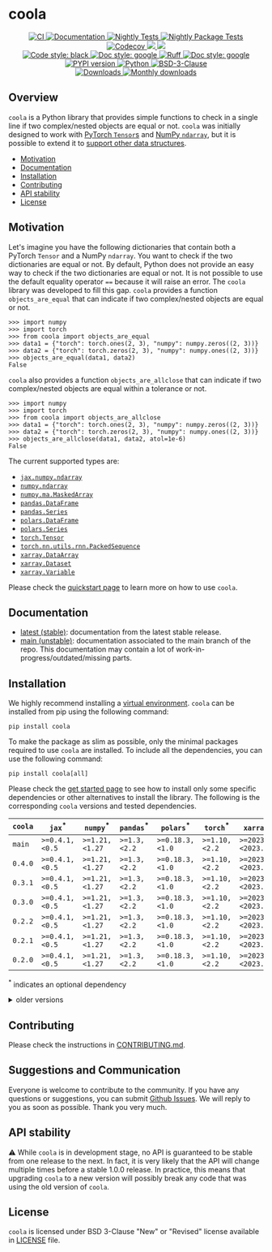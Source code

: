 # coola

<p align="center">
    <a href="https://github.com/durandtibo/coola/actions">
        <img alt="CI" src="https://github.com/durandtibo/coola/workflows/CI/badge.svg">
    </a>
    <a href="https://durandtibo.github.io/coola/">
        <img alt="Documentation" src="https://github.com/durandtibo/coola/workflows/Documentation%20(stable)/badge.svg">
    </a>
    <a href="https://github.com/durandtibo/coola/actions">
        <img alt="Nightly Tests" src="https://github.com/durandtibo/coola/workflows/Nightly%20Tests/badge.svg">
    </a>
    <a href="https://github.com/durandtibo/coola/actions">
        <img alt="Nightly Package Tests" src="https://github.com/durandtibo/coola/workflows/Nightly%20Package%20Tests/badge.svg">
    </a>
    <br/>
    <a href="https://codecov.io/gh/durandtibo/coola">
        <img alt="Codecov" src="https://codecov.io/gh/durandtibo/coola/branch/main/graph/badge.svg">
    </a>
    <a href="https://codeclimate.com/github/durandtibo/coola/maintainability">
        <img src="https://api.codeclimate.com/v1/badges/83ebb50e6c6f67b0570d/maintainability" />
    </a>
    <a href="https://codeclimate.com/github/durandtibo/coola/test_coverage">
        <img src="https://api.codeclimate.com/v1/badges/83ebb50e6c6f67b0570d/test_coverage" />
    </a>
    <br/>
    <a href="https://github.com/psf/black">
        <img  alt="Code style: black" src="https://img.shields.io/badge/code%20style-black-000000.svg">
    </a>
    <a href="https://google.github.io/styleguide/pyguide.html#s3.8-comments-and-docstrings">
        <img  alt="Doc style: google" src="https://img.shields.io/badge/%20style-google-3666d6.svg">
    </a>
    <a href="https://github.com/astral-sh/ruff">
        <img src="https://img.shields.io/endpoint?url=https://raw.githubusercontent.com/astral-sh/ruff/main/assets/badge/v2.json" alt="Ruff" style="max-width:100%;">
    </a>
    <a href="https://github.com/guilatrova/tryceratops">
        <img  alt="Doc style: google" src="https://img.shields.io/badge/try%2Fexcept%20style-tryceratops%20%F0%9F%A6%96%E2%9C%A8-black">
    </a>
    <br/>
    <a href="https://pypi.org/project/coola/">
        <img alt="PYPI version" src="https://img.shields.io/pypi/v/coola">
    </a>
    <a href="https://pypi.org/project/coola/">
        <img alt="Python" src="https://img.shields.io/pypi/pyversions/coola.svg">
    </a>
    <a href="https://opensource.org/licenses/BSD-3-Clause">
        <img alt="BSD-3-Clause" src="https://img.shields.io/pypi/l/coola">
    </a>
    <br/>
    <a href="https://pepy.tech/project/coola">
        <img  alt="Downloads" src="https://static.pepy.tech/badge/coola">
    </a>
    <a href="https://pepy.tech/project/coola">
        <img  alt="Monthly downloads" src="https://static.pepy.tech/badge/coola/month">
    </a>
    <br/>
</p>

## Overview

`coola` is a Python library that provides simple functions to check in a single line if two
complex/nested objects are equal or not.
`coola` was initially designed to work
with [PyTorch `Tensor`s](https://pytorch.org/docs/stable/tensors.html)
and [NumPy `ndarray`](https://numpy.org/doc/stable/reference/generated/numpy.ndarray.html), but it
is possible to extend it
to [support other data structures](https://durandtibo.github.io/coola/customization).

- [Motivation](#motivation)
- [Documentation](https://durandtibo.github.io/coola/)
- [Installation](#installation)
- [Contributing](#contributing)
- [API stability](#api-stability)
- [License](#license)

## Motivation

Let's imagine you have the following dictionaries that contain both a PyTorch `Tensor` and a
NumPy `ndarray`.
You want to check if the two dictionaries are equal or not.
By default, Python does not provide an easy way to check if the two dictionaries are equal or not.
It is not possible to use the default equality operator `==` because it will raise an error.
The `coola` library was developed to fill this gap. `coola` provides a function `objects_are_equal`
that can indicate if two complex/nested objects are equal or not.

```pycon
>>> import numpy
>>> import torch
>>> from coola import objects_are_equal
>>> data1 = {"torch": torch.ones(2, 3), "numpy": numpy.zeros((2, 3))}
>>> data2 = {"torch": torch.zeros(2, 3), "numpy": numpy.ones((2, 3))}
>>> objects_are_equal(data1, data2)
False

```

`coola` also provides a function `objects_are_allclose` that can indicate if two complex/nested
objects are equal within a tolerance or not.

```pycon
>>> import numpy
>>> import torch
>>> from coola import objects_are_allclose
>>> data1 = {"torch": torch.ones(2, 3), "numpy": numpy.zeros((2, 3))}
>>> data2 = {"torch": torch.zeros(2, 3), "numpy": numpy.ones((2, 3))}
>>> objects_are_allclose(data1, data2, atol=1e-6)
False

```

The current supported types are:

- [`jax.numpy.ndarray`](https://jax.readthedocs.io/en/latest/index.html)
- [`numpy.ndarray`](https://numpy.org/doc/stable/index.html)
- [`numpy.ma.MaskedArray`](https://numpy.org/doc/stable/reference/maskedarray.generic.html)
- [`pandas.DataFrame`](https://pandas.pydata.org/)
- [`pandas.Series`](https://pandas.pydata.org/)
- [`polars.DataFrame`](https://www.pola.rs/)
- [`polars.Series`](https://www.pola.rs/)
- [`torch.Tensor`](https://pytorch.org/)
- [`torch.nn.utils.rnn.PackedSequence`](https://pytorch.org/)
- [`xarray.DataArray`](https://docs.xarray.dev/en/stable/)
- [`xarray.Dataset`](https://docs.xarray.dev/en/stable/)
- [`xarray.Variable`](https://docs.xarray.dev/en/stable/)

Please check the [quickstart page](https://durandtibo.github.io/coola/quickstart) to learn more on
how to use `coola`.

## Documentation

- [latest (stable)](https://durandtibo.github.io/coola/): documentation from the latest stable
  release.
- [main (unstable)](https://durandtibo.github.io/coola/main/): documentation associated to the main
  branch of the repo. This documentation may contain a lot of work-in-progress/outdated/missing
  parts.

## Installation

We highly recommend installing
a [virtual environment](https://packaging.python.org/guides/installing-using-pip-and-virtual-environments/).
`coola` can be installed from pip using the following command:

```shell
pip install coola
```

To make the package as slim as possible, only the minimal packages required to use `coola` are
installed.
To include all the dependencies, you can use the following command:

```shell
pip install coola[all]
```

Please check the [get started page](https://durandtibo.github.io/coola/get_started) to see how to
install only some specific dependencies or other alternatives to install the library.
The following is the corresponding `coola` versions and tested dependencies.

| `coola` | `jax`<sup>*</sup> | `numpy`<sup>*</sup> | `pandas`<sup>*</sup> | `polars`<sup>*</sup> | `torch`<sup>*</sup> | `xarray`<sup>*</sup> | `python`      |
|---------|-------------------|---------------------|----------------------|----------------------|---------------------|----------------------|---------------|
| `main`  | `>=0.4.1,<0.5`    | `>=1.21,<1.27`      | `>=1.3,<2.2`         | `>=0.18.3,<1.0`      | `>=1.10,<2.2`       | `>=2023.1,<2023.13`  | `>=3.9,<3.13` |
| `0.4.0` | `>=0.4.1,<0.5`    | `>=1.21,<1.27`      | `>=1.3,<2.2`         | `>=0.18.3,<1.0`      | `>=1.10,<2.2`       | `>=2023.1,<2023.13`  | `>=3.9,<3.13` |
| `0.3.1` | `>=0.4.1,<0.5`    | `>=1.21,<1.27`      | `>=1.3,<2.2`         | `>=0.18.3,<1.0`      | `>=1.10,<2.2`       | `>=2023.1,<2023.13`  | `>=3.9,<3.13` |
| `0.3.0` | `>=0.4.1,<0.5`    | `>=1.21,<1.27`      | `>=1.3,<2.2`         | `>=0.18.3,<1.0`      | `>=1.10,<2.2`       | `>=2023.1,<2023.13`  | `>=3.9,<3.13` |
| `0.2.2` | `>=0.4.1,<0.5`    | `>=1.21,<1.27`      | `>=1.3,<2.2`         | `>=0.18.3,<1.0`      | `>=1.10,<2.2`       | `>=2023.1,<2023.13`  | `>=3.9,<3.13` |
| `0.2.1` | `>=0.4.1,<0.5`    | `>=1.21,<1.27`      | `>=1.3,<2.2`         | `>=0.18.3,<1.0`      | `>=1.10,<2.2`       | `>=2023.1,<2023.13`  | `>=3.9,<3.13` |
| `0.2.0` | `>=0.4.1,<0.5`    | `>=1.21,<1.27`      | `>=1.3,<2.2`         | `>=0.18.3,<1.0`      | `>=1.10,<2.2`       | `>=2023.1,<2023.13`  | `>=3.9,<3.13` |

<sup>*</sup> indicates an optional dependency

<details>
    <summary>older versions</summary>

| `coola`  | `jax`<sup>*</sup> | `numpy`<sup>*</sup> | `pandas`<sup>*</sup> | `polars`<sup>*</sup> | `torch`<sup>*</sup> | `xarray`<sup>*</sup> | `python`      |
|----------|-------------------|---------------------|----------------------|----------------------|---------------------|----------------------|---------------|
| `0.1.2`  | `>=0.4.1,<0.5`    | `>=1.21,<1.27`      | `>=1.3,<2.2`         | `>=0.18.3,<0.21`     | `>=1.10,<2.2`       | `>=2023.1,<2023.13`  | `>=3.9,<3.13` |
| `0.1.1`  | `>=0.4.1,<0.5`    | `>=1.21,<1.27`      | `>=1.3,<2.2`         | `>=0.18.3,<0.20`     | `>=1.10,<2.2`       | `>=2023.1,<2023.13`  | `>=3.9,<3.13` |
| `0.1.0`  | `>=0.4.1,<0.5`    | `>=1.21,<1.27`      | `>=1.3,<2.2`         | `>=0.18.3,<0.20`     | `>=1.10,<2.2`       | `>=2023.1,<2023.13`  | `>=3.9,<3.12` |
| `0.0.26` | `>=0.4.1,<0.5`    | `>=1.21,<1.27`      | `>=1.3,<2.2`         | `>=0.18.3,<0.20`     | `>=1.10,<2.2`       | `>=2023.1,<2023.13`  | `>=3.9,<3.12` |
| `0.0.25` | `>=0.4.1,<0.5`    | `>=1.21,<1.27`      | `>=1.3,<2.2`         | `>=0.18.3,<0.20`     | `>=1.10,<2.2`       | `>=2023.4,<2023.11`  | `>=3.9,<3.12` |
| `0.0.24` | `>=0.3,<0.5`      | `>=1.21,<1.27`      | `>=1.3,<2.2`         | `>=0.18.3,<0.20`     | `>=1.10,<2.2`       | `>=2023.3,<2023.9`   | `>=3.9,<3.12` |
| `0.0.23` | `>=0.3,<0.5`      | `>=1.21,<1.27`      | `>=1.3,<2.2`         | `>=0.18.3,<0.20`     | `>=1.10,<2.1`       | `>=2023.3,<2023.9`   | `>=3.9,<3.12` |
| `0.0.22` | `>=0.3,<0.5`      | `>=1.20,<1.26`      | `>=1.3,<2.1`         | `>=0.18.3,<0.19`     | `>=1.10,<2.1`       | `>=2023.3,<2023.9`   | `>=3.9,<3.12` |
| `0.0.21` | `>=0.3,<0.5`      | `>=1.20,<1.26`      | `>=1.3,<2.1`         | `>=0.18.3,<0.19`     | `>=1.10,<2.1`       | `>=2023.3,<2023.8`   | `>=3.9,<3.12` |
| `0.0.20` | `>=0.3,<0.5`      | `>=1.20,<1.26`      | `>=1.3,<2.1`         | `>=0.18.3,<0.19`     | `>=1.10,<2.1`       | `>=2023.3,<2023.8`   | `>=3.9`       |

</details>

## Contributing

Please check the instructions in [CONTRIBUTING.md](.github/CONTRIBUTING.md).

## Suggestions and Communication

Everyone is welcome to contribute to the community.
If you have any questions or suggestions, you can
submit [Github Issues](https://github.com/durandtibo/coola/issues).
We will reply to you as soon as possible. Thank you very much.

## API stability

:warning: While `coola` is in development stage, no API is guaranteed to be stable from one
release to the next.
In fact, it is very likely that the API will change multiple times before a stable 1.0.0 release.
In practice, this means that upgrading `coola` to a new version will possibly break any code that
was using the old version of `coola`.

## License

`coola` is licensed under BSD 3-Clause "New" or "Revised" license available in [LICENSE](LICENSE)
file.
